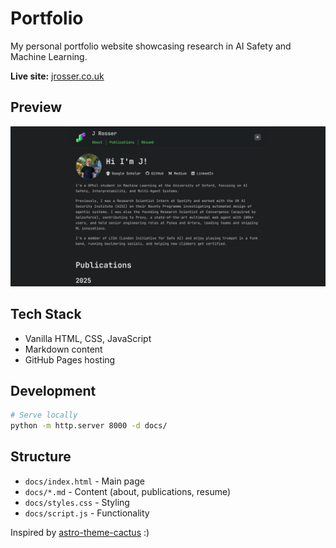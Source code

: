 # Portfolio

My personal portfolio website showcasing research in AI Safety and Machine Learning.

**Live site:** [jrosser.co.uk](https://jrosseruk.github.io)

## Preview

![Portfolio Screenshot](docs/assets/screenshot.png)


## Tech Stack

- Vanilla HTML, CSS, JavaScript
- Markdown content
- GitHub Pages hosting

## Development

```bash
# Serve locally
python -m http.server 8000 -d docs/
```

## Structure

- `docs/index.html` - Main page
- `docs/*.md` - Content (about, publications, resume)
- `docs/styles.css` - Styling
- `docs/script.js` - Functionality

Inspired by [astro-theme-cactus](https://astro-cactus.chriswilliams.dev/) :)